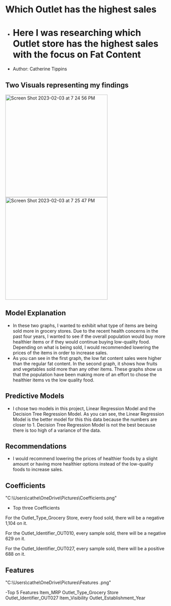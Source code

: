 # Which Outlet has the highest sales
- # Here I was researching which Outlet store has the highest sales with the focus on Fat Content
- Author: Catherine Tippins
## Two Visuals representing my findings

<img width="320" alt="Screen Shot 2023-02-03 at 7 24 56 PM" src="https://user-images.githubusercontent.com/120760480/216741584-17863767-6b14-4126-9d03-6a6509c66fdf.png">

<img width="320" alt="Screen Shot 2023-02-03 at 7 25 47 PM" src="https://user-images.githubusercontent.com/120760480/216741617-6b7f3af6-d8a5-42d9-a90d-5c2dc0df9db5.png">

## Model Explanation 
- In these two graphs, I wanted to exhibit what type of items are being sold more in grocery stores. Due to the recent health concerns in the past four years, I wanted to see if the overall population would buy more healthier items or if they would continue buying low-quality food. Depending on what is being sold, I would recommended lowering the prices of the items in order to increase sales. 
- As you can see in the first graph, the low fat content sales were higher than the regular fat content. In the second graph, it shows how fruits and vegetables sold more than any other items. These graphs show us that the population have been making more of an effort to chose the healthier items vs the low quality food.

## Predictive Models
- I chose two models in this project, Linear Regression Model and the Decision Tree Regression Model. As you can see, the Linear Regression Model is the better model for this this data because the numbers are closer to 1. Decision Tree Regression Model is not the best because there is too high of a variance of the data.

## Recommendations
- I would recommend lowering the prices of healthier foods by a slight amount or having more healthier options instead of the low-quality foods to increase sales.

## Coefficients 
"C:\Users\cathe\OneDrive\Pictures\Coefficients.png"

- Top three Coefficients

For the Outlet_Type_Grocery Store, every food sold, there will be a negative 1,104  on it. 

For the Outlet_Identifier_OUT010, every sample sold, there will be a negative 629 on it.

For the Outlet_Identifier_OUT027, every sample sold, there will be a positive 688 on it.

## Features
"C:\Users\cathe\OneDrive\Pictures\Features .png"

-Top 5 Features
Item_MRP
Outlet_Type_Grocery Store
Outlet_Identifier_OUT027
Item_Visibility
Outlet_Establishment_Year